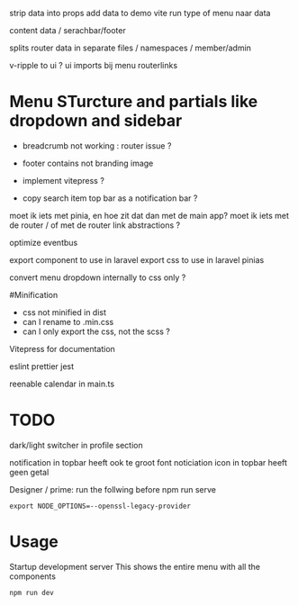 strip data into props
add data to demo vite run
type of menu naar data

content data / serachbar/footer

splits router data in separate files / namespaces / member/admin


v-ripple to ui ?
ui imports bij menu
routerlinks




# Menu STurcture and partials like dropdown and sidebar
- breadcrumb not working : router issue ?
- footer contains not branding image




- implement vitepress ?
- copy search item top bar as a notification bar ?

moet ik iets met pinia, en hoe zit dat dan met de main app?
moet ik iets met de router / of met de router link abstractions ?

optimize eventbus


export component to use in laravel
export css to use in laravel
pinias


convert menu dropdown internally to css only ?



#Minification
- css not minified in dist
- can I rename to .min.css
- can I only export the css, not the scss ?


Vitepress for documentation

eslint
prettier
jest

reenable calendar in main.ts

# TODO
dark/light switcher in profile section

notification in topbar heeft ook te groot font
noticiation icon in topbar heeft geen getal


Designer / prime:
run the follwing before npm run serve
```
export NODE_OPTIONS=--openssl-legacy-provider
```


# Usage
Startup development server
This shows the entire menu with all the components
```
npm run dev
```
